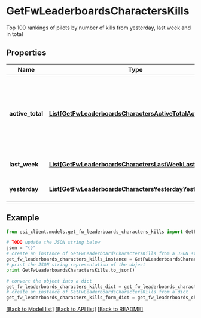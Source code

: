 # GetFwLeaderboardsCharactersKills

Top 100 rankings of pilots by number of kills from yesterday, last week and in total

## Properties

Name | Type | Description | Notes
------------ | ------------- | ------------- | -------------
**active_total** | [**List[GetFwLeaderboardsCharactersActiveTotalActiveTotal]**](GetFwLeaderboardsCharactersActiveTotalActiveTotal.md) | Top 100 ranking of pilots active in faction warfare by total kills. A pilot is considered \&quot;active\&quot; if they have participated in faction warfare in the past 14 days | 
**last_week** | [**List[GetFwLeaderboardsCharactersLastWeekLastWeek]**](GetFwLeaderboardsCharactersLastWeekLastWeek.md) | Top 100 ranking of pilots by kills in the past week | 
**yesterday** | [**List[GetFwLeaderboardsCharactersYesterdayYesterday]**](GetFwLeaderboardsCharactersYesterdayYesterday.md) | Top 100 ranking of pilots by kills in the past day | 

## Example

```python
from esi_client.models.get_fw_leaderboards_characters_kills import GetFwLeaderboardsCharactersKills

# TODO update the JSON string below
json = "{}"
# create an instance of GetFwLeaderboardsCharactersKills from a JSON string
get_fw_leaderboards_characters_kills_instance = GetFwLeaderboardsCharactersKills.from_json(json)
# print the JSON string representation of the object
print GetFwLeaderboardsCharactersKills.to_json()

# convert the object into a dict
get_fw_leaderboards_characters_kills_dict = get_fw_leaderboards_characters_kills_instance.to_dict()
# create an instance of GetFwLeaderboardsCharactersKills from a dict
get_fw_leaderboards_characters_kills_form_dict = get_fw_leaderboards_characters_kills.from_dict(get_fw_leaderboards_characters_kills_dict)
```
[[Back to Model list]](../README.md#documentation-for-models) [[Back to API list]](../README.md#documentation-for-api-endpoints) [[Back to README]](../README.md)



